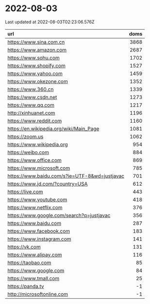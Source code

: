 # 2022-08-03

<!-- BEGIN -->
Last updated at 2022-08-03T02:23:06.576Z

url | doms
:- | -:
https://www.sina.com.cn | 3868
https://www.amazon.com | 2687
https://www.sohu.com | 1702
https://www.shopify.com | 1527
https://www.yahoo.com | 1459
https://www.okezone.com | 1352
https://www.360.cn | 1339
https://www.csdn.net | 1273
https://www.qq.com | 1217
http://xinhuanet.com | 1196
https://www.reddit.com | 1160
https://en.wikipedia.org/wiki/Main_Page | 1081
https://zoom.us | 1062
https://www.wikipedia.org | 954
https://weibo.com | 884
https://www.office.com | 869
https://www.microsoft.com | 785
https://www.baidu.com/s?ie=UTF-8&wd=justjavac | 701
https://www.jd.com/?country=USA | 612
https://live.com | 443
https://www.youtube.com | 418
https://www.netflix.com | 376
https://www.google.com/search?q=justjavac | 356
https://www.baidu.com | 287
https://www.facebook.com | 183
https://www.instagram.com | 141
https://vk.com | 131
https://www.alipay.com | 116
https://taobao.com | 85
https://www.google.com | 84
https://www.tmall.com | 25
https://panda.tv | -1
http://microsoftonline.com | -1
<!-- END -->
